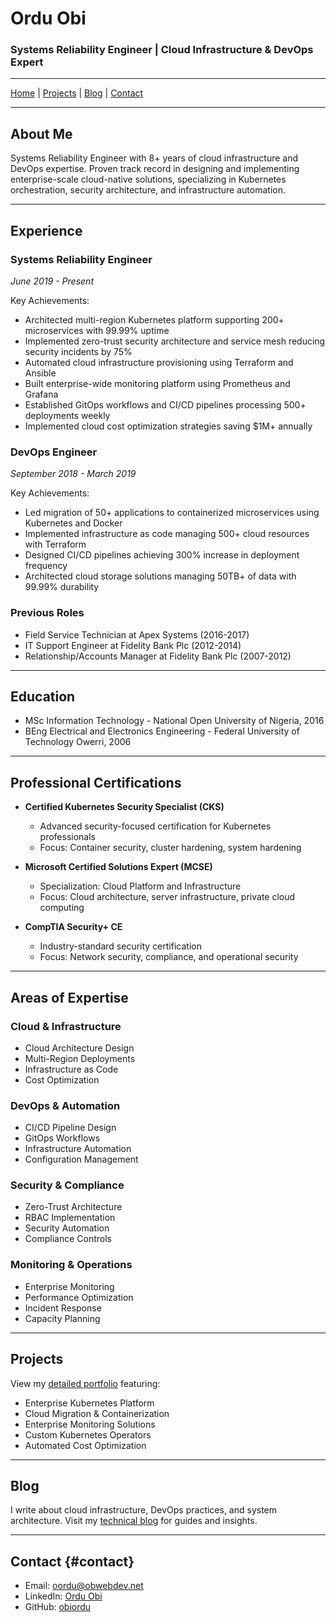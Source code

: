 # Ordu Obi
### Systems Reliability Engineer | Cloud Infrastructure & DevOps Expert

---

[Home](/) | [Projects](/projects) | [Blog](/blog) | [Contact](#contact)

---

## About Me

Systems Reliability Engineer with 8+ years of cloud infrastructure and DevOps expertise. Proven track record in designing and implementing enterprise-scale cloud-native solutions, specializing in Kubernetes orchestration, security architecture, and infrastructure automation.

---

## Experience

### Systems Reliability Engineer
*June 2019 - Present*

Key Achievements:
- Architected multi-region Kubernetes platform supporting 200+ microservices with 99.99% uptime
- Implemented zero-trust security architecture and service mesh reducing security incidents by 75%
- Automated cloud infrastructure provisioning using Terraform and Ansible
- Built enterprise-wide monitoring platform using Prometheus and Grafana
- Established GitOps workflows and CI/CD pipelines processing 500+ deployments weekly
- Implemented cloud cost optimization strategies saving $1M+ annually

### DevOps Engineer
*September 2018 - March 2019*

Key Achievements:
- Led migration of 50+ applications to containerized microservices using Kubernetes and Docker
- Implemented infrastructure as code managing 500+ cloud resources with Terraform
- Designed CI/CD pipelines achieving 300% increase in deployment frequency
- Architected cloud storage solutions managing 50TB+ of data with 99.99% durability

### Previous Roles
- Field Service Technician at Apex Systems (2016-2017)
- IT Support Engineer at Fidelity Bank Plc (2012-2014)
- Relationship/Accounts Manager at Fidelity Bank Plc (2007-2012)

---

## Education

- MSc Information Technology - National Open University of Nigeria, 2016
- BEng Electrical and Electronics Engineering - Federal University of Technology Owerri, 2006

---

## Professional Certifications

- **Certified Kubernetes Security Specialist (CKS)**
  - Advanced security-focused certification for Kubernetes professionals
  - Focus: Container security, cluster hardening, system hardening

- **Microsoft Certified Solutions Expert (MCSE)**
  - Specialization: Cloud Platform and Infrastructure
  - Focus: Cloud architecture, server infrastructure, private cloud computing

- **CompTIA Security+ CE**
  - Industry-standard security certification
  - Focus: Network security, compliance, and operational security

---

## Areas of Expertise

### Cloud & Infrastructure
- Cloud Architecture Design
- Multi-Region Deployments
- Infrastructure as Code
- Cost Optimization

### DevOps & Automation
- CI/CD Pipeline Design
- GitOps Workflows
- Infrastructure Automation
- Configuration Management

### Security & Compliance
- Zero-Trust Architecture
- RBAC Implementation
- Security Automation
- Compliance Controls

### Monitoring & Operations
- Enterprise Monitoring
- Performance Optimization
- Incident Response
- Capacity Planning

---

## Projects

View my [detailed portfolio](/projects) featuring:

- Enterprise Kubernetes Platform
- Cloud Migration & Containerization
- Enterprise Monitoring Solutions
- Custom Kubernetes Operators
- Automated Cost Optimization

---

## Blog

I write about cloud infrastructure, DevOps practices, and system architecture. 
Visit my [technical blog](/blog) for guides and insights.

---

## Contact {#contact}

- Email: [oordu@obwebdev.net](mailto:oordu@obwebdev.net)
- LinkedIn: [Ordu Obi](https://www.linkedin.com/in/oscarordu/)
- GitHub: [obiordu](https://github.com/obiordu)